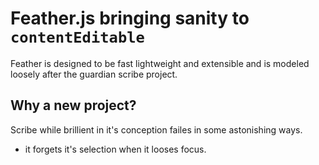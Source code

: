 # Feather.js bringing sanity to `contentEditable`

Feather is designed to be fast lightweight and extensible and is modeled loosely after the guardian scribe project.

## Why a new project? 

Scribe while brillient in it's conception failes in some astonishing ways.

- it forgets it's selection when it looses focus.
